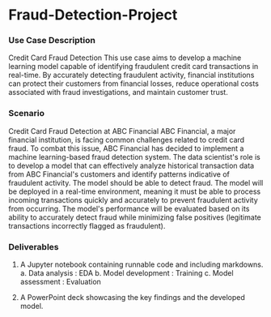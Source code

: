 # Fraud-Detection-Project

### Use Case Description
Credit Card Fraud Detection
This use case aims to develop a machine learning model capable of identifying fraudulent credit card transactions in real-time. By accurately detecting fraudulent activity, financial institutions can protect their customers from financial losses, reduce operational costs associated with fraud investigations, and maintain customer trust.

### Scenario
Credit Card Fraud Detection at ABC Financial
ABC Financial, a major financial institution, is facing common challenges related to credit card fraud. To combat this issue, ABC Financial has decided to implement a machine learning-based fraud detection system.
The data scientist's role is to develop a model that can effectively analyze historical transaction data from ABC Financial's customers and identify patterns indicative of fraudulent activity. The model should be able to detect fraud.
The model will be deployed in a real-time environment, meaning it must be able to process incoming transactions quickly and accurately to prevent fraudulent activity from occurring. The model's performance will be evaluated based on its ability to accurately detect fraud while minimizing false positives (legitimate transactions incorrectly flagged as fraudulent).

### Deliverables
1.	A Jupyter notebook containing runnable code and including markdowns.
a.	Data analysis : EDA
b.	Model development : Training
c.	Model assessment : Evaluation

3.	A PowerPoint deck showcasing the key findings and the developed model.

